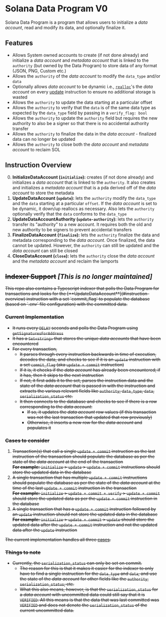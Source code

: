# Solana Data Program V0

Solana Data Program is a program that allows users to initialize a _data account_, read and modify its data, and optionally finalize it.

## Features

- Allows System owned accounts to create (if not done already) and initialize a _data account_ and _metadata account_ that is linked to the `authority` (but owned by the Data Program) to store data of any format (JSON, PNG, Custom etc.)
- Allows the `authority` of the _data account_ to modify the `data_type` and/or `data`
- Optionally allows _data account_ to be dynamic i.e., [`realloc`](https://docs.rs/solana-sdk/latest/solana_sdk/account_info/struct.AccountInfo.html#method.realloc)'s the _data account_ on every [update](#instruction-overview) instruction to ensure no additional storage is wasted
- Allows the `authority` to update the data starting at a particular offset
- Allows the `authority` to verify that the `data` is of the same data type as expected by the `data_type` field by passing in a `verify_flag: bool`
- Allows the `authority` to update the `authority` field but requires the new authority to also be a signer so that there is no accidental authority transfer
- Allows the `authority` to finalize the data in the _data account_ - finalized data can no longer be updated
- Allows the `authority` to close both the _data account_ and _metadata account_ to reclaim SOL

## Instruction Overview

0. **InitializeDataAccount (`initialize`):** creates (if not done already) and initializes a _data account_ that is linked to the `authority`. It also creates and initializes a _metadata account_ that is a pda derived off of the _data account_ to store the metadata
1. **UpdateDataAccount (`update`):** lets the `authority` modify the `data_type` and the `data` starting at a particular `offset`. If the _data account_ is set to be dynamic, it down/up reallocs as necessary. Also lets the `authority` optionally verify that the `data` conforms to the `data_type`
2. **UpdateDataAccountAuthority (`update-authority`):** lets the `authority` transfer its "authority" to a new account. It requires both the old and new authority to be signers to prevent accidental transfers
3. **FinalizeDataAccount (`finalize`):** lets the `authority` finalize the data and metadata corresponding to the _data account_. Once finalized, the data cannot be updated. However, the `authority` can still be updated and the _data account_ can still be closed 
3. **CloseDataAccount (`close`):** lets the `authority` close the _data account_ and the _metadata account_ and reclaim the lamports

## <s>Indexer Support</s> <i>[This is no longer maintained]</i>

<s>
This repo also contains a Typescript indexer that polls the Data Program for transactions and looks for the [**UpdateDataAccount**](#instruction-overview) instruction with a set `commit_flag` to populate the database (based on `.env` file configuration) with the committed data.

### Current Implementation

- It runs every `DELAY` seconds and polls the Data Program using `getSignaturesForAddress`
- It has a `Set<string>` that stores the unique _data accounts_ that have been encountered
- For every transaction,
  - It parses through every instruction backwards in time of execution, decodes the data, and checks to see if it is an `update` instruction with a set `commit_flag` (aka `update + commit` instruction)
  - If it is, it checks if the _data account_ has already been encountered; if it has, then it skips to the next instruction
  - If not, it first adds it to the set, parses the instruction data and the state of the _data account_ that is passed in with the instruction and extracts the various relevant fields like `authority`, `data_type`, `data`, `serialization_status` etc.
  - It then connects to the database and checks to see if there is a row corresponding to the _data account_:
    - If so, it updates the _data account_ row values (if this transaction was not the last transaction that updated that row previously)
    - Otherwise, it inserts a new row for the _data account_ and populates it

### Cases to consider

1. <a name="case-1"></a> Transaction(s) that call a single `update + commit` instruction as the last instruction of the transaction should populate the database as per the state of the _data account_ at the end of the transaction
   <br>**For example:** `initialize` > `update` > `update + commit` instructions should store the updated data in the database
2. <a name="case-2"></a> A single transaction that has multiple `update + commit` instructions should populate the database as per the state of the _data account_ at the time of the last `update + commit` instruction in the transaction
   <br>**For example:** `initialize` > `update + commit + verify` > `update + commit` should store the updated data as per the `update + commit` instruction in the database
3. <a name="case-3"></a> A single transaction that has a `update + commit` instruction followed by an `update` instruction should not store the updated data in the database
   <br>**For example:** `initialize` > `update + commit` > `update` should store the updated data after the `update + commit` instruction and not the updated data after the `update` instruction

The current implementation handles all three [cases](#cases-to-consider).

### Things to note

- Currently, the `serialization_status` can only be set on commit.
  - The reason for this is that it makes it easier for the indexer to only have to find a single instruction for the `data_type` and `data`, and use the state of the _data account_ for other fields like the `authority`, `serialization_status`, etc.
  - What this also means, however, is that the `serialization_status` for a _data account_ with uncommitted data could still say that it is `VERIFIED`. All this means is that the data that was last committed was `VERIFIED` and does not denote the `serialization_status` of the current uncommitted data.</s>

